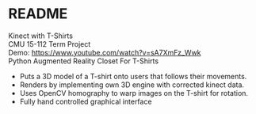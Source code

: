 # README

Kinect with T-Shirts  
CMU 15-112 Term Project  
Demo: https://www.youtube.com/watch?v=sA7XmFz_Wwk  
Python Augmented Reality Closet For T-Shirts
+	Puts a 3D model of a T-shirt onto users that follows their movements.
+	Renders by implementing own 3D engine with corrected kinect data.
+	Uses OpenCV homography to warp images on the T-shirt for rotation.
+	Fully hand controlled graphical interface
